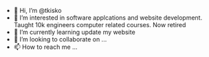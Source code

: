 - 👋 Hi, I’m @tkisko
- 👀 I’m interested in software applcations and website development. Taught 10k engineers computer related courses. Now retired
- 🌱 I’m currently learning update my website
- 💞️ I’m looking to collaborate on ...
- 📫 How to reach me ...

<!---
tkisko/tkisko is a ✨ special ✨ repository because its `README.md` (this file) appears on your GitHub profile.
You can click the Preview link to take a look at your changes.
--->

